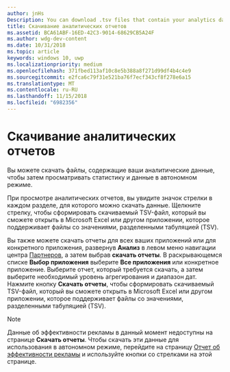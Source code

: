 ```yaml
---
author: jnHs
Description: You can download .tsv files that contain your analytics data so that you can review your stats and info offline.
title: Скачивание аналитических отчетов
ms.assetid: BCA61ABF-16ED-42C3-9014-68629CB5A24F
ms.author: wdg-dev-content
ms.date: 10/31/2018
ms.topic: article
keywords: windows 10, uwp
ms.localizationpriority: medium
ms.openlocfilehash: 371fbed113af10c8e5b388a8f271d99df4b4c4e9
ms.sourcegitcommit: e2fca6c79f31e521ba76f7ecf343cf8f278e6a15
ms.translationtype: MT
ms.contentlocale: ru-RU
ms.lasthandoff: 11/15/2018
ms.locfileid: "6982356"
---
```

# <a name="download-analytics-reports"></a>Скачивание аналитических отчетов


Вы можете скачать файлы, содержащие ваши аналитические данные, чтобы затем просматривать статистику и данные в автономном режиме.

При просмотре аналитических отчетов, вы увидите значок стрелки в каждом разделе, для которого можно скачать данные. Щелкните стрелку, чтобы сформировать скачиваемый TSV-файл, который вы сможете открыть в Microsoft Excel или другом приложении, которое поддерживает файлы со значениями, разделенными табуляцией (TSV).

Вы также можете скачать отчеты для всех ваших приложений или для конкретного приложения, развернув **Анализ** в левом меню навигации центра [Партнеров](https://partner.microsoft.com/dashboard), а затем выбрав **скачать отчеты**. В раскрывающемся списке **Выбор приложения** выберите **Все приложения** или конкретное приложение. Выберите отчет, который требуется скачать, а затем выберите необходимый уровень агрегирования и диапазон дат. Нажмите кнопку **Скачать отчеты**, чтобы сформировать скачиваемый TSV-файл, который вы сможете открыть в Microsoft Excel или другом приложении, которое поддерживает файлы со значениями, разделенными табуляцией (TSV).

> [!NOTE]
> Данные об эффективности рекламы в данный момент недоступны на странице **Скачать отчеты**. Чтобы скачать эти данные для использования в автономном режиме, перейдите на страницу [Отчет об эффективности рекламы](advertising-performance-report.md) и используйте кнопки со стрелками на этой странице. 
